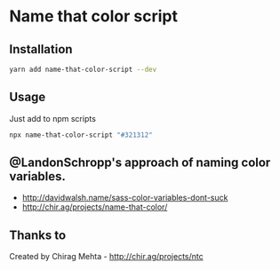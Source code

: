 # Name that color script

## Installation 
```bash
yarn add name-that-color-script --dev
```

## Usage
Just add to npm scripts
```bash
npx name-that-color-script "#321312"
```

## @LandonSchropp's approach of naming color variables.
- http://davidwalsh.name/sass-color-variables-dont-suck
- http://chir.ag/projects/name-that-color/

## Thanks to
Created by Chirag Mehta - http://chir.ag/projects/ntc   